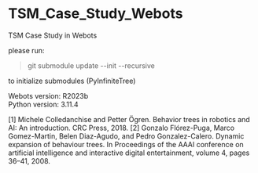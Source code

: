 # TSM_Case_Study_Webots
TSM Case Study in Webots  

<!-- To run integration tests:  
- python -m IntegrationTests.Integrations   -->

please run:

> git submodule update --init --recursive  

to initialize submodules (PyInfiniteTree)


Webots version: R2023b  
Python version: 3.11.4







[1] Michele Colledanchise and Petter Ögren. Behavior trees in robotics and AI: An introduction. CRC Press, 2018.
[2] Gonzalo Flórez-Puga, Marco Gomez-Martin, Belen Diaz-Agudo, and Pedro Gonzalez-Calero. Dynamic expansion
of behaviour trees. In Proceedings of the AAAI conference on artificial intelligence and interactive digital
entertainment, volume 4, pages 36–41, 2008.